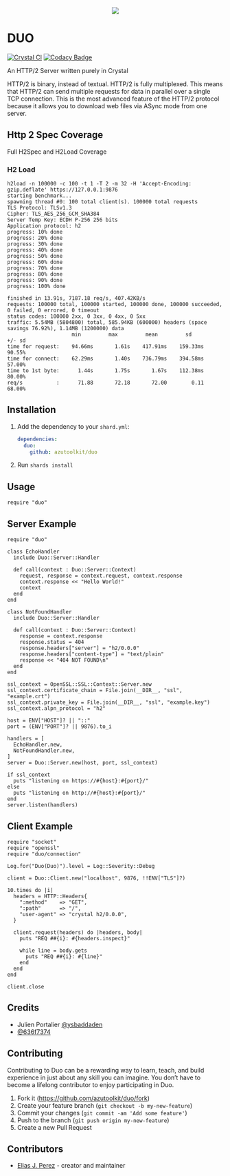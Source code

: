 <div style="text-align:center"><img src="https://raw.githubusercontent.com/azutoolkit/duo/main/duo.png" /></div>

# DUO

[![Crystal CI](https://github.com/azutoolkit/duo/actions/workflows/crystal.yml/badge.svg?branch=main)](https://github.com/azutoolkit/duo/actions/workflows/crystal.yml) [![Codacy Badge](https://app.codacy.com/project/badge/Grade/3b282e9b818c4efdb7b0ba94b62a262f)](https://www.codacy.com/gh/azutoolkit/duo/dashboard?utm_source=github.com&amp;utm_medium=referral&amp;utm_content=azutoolkit/duo&amp;utm_campaign=Badge_Grade)

An HTTP/2 Server written purely in Crystal

HTTP/2 is binary, instead of textual. HTTP/2 is fully multiplexed. This means that HTTP/2 can send multiple requests for data in parallel over a single TCP connection. This is the most advanced feature of the HTTP/2 protocol because it allows you to download web files via ASync mode from one server.

## Http 2 Spec Coverage

Full H2Spec and H2Load Coverage

### H2 Load

```crystal
h2load -n 100000 -c 100 -t 1 -T 2 -m 32 -H 'Accept-Encoding: gzip,deflate' https://127.0.0.1:9876
starting benchmark...
spawning thread #0: 100 total client(s). 100000 total requests
TLS Protocol: TLSv1.3
Cipher: TLS_AES_256_GCM_SHA384
Server Temp Key: ECDH P-256 256 bits
Application protocol: h2
progress: 10% done
progress: 20% done
progress: 30% done
progress: 40% done
progress: 50% done
progress: 60% done
progress: 70% done
progress: 80% done
progress: 90% done
progress: 100% done

finished in 13.91s, 7187.18 req/s, 407.42KB/s
requests: 100000 total, 100000 started, 100000 done, 100000 succeeded, 0 failed, 0 errored, 0 timeout
status codes: 100000 2xx, 0 3xx, 0 4xx, 0 5xx
traffic: 5.54MB (5804800) total, 585.94KB (600000) headers (space savings 76.92%), 1.14MB (1200000) data
                     min         max         mean         sd        +/- sd
time for request:    94.66ms       1.61s    417.91ms    159.33ms    90.55%
time for connect:    62.29ms       1.40s    736.79ms    394.58ms    57.00%
time to 1st byte:      1.44s       1.75s       1.67s    112.38ms    80.00%
req/s           :      71.88       72.18       72.00        0.11    68.00%

```

## Installation

1. Add the dependency to your `shard.yml`:

   ```yaml
   dependencies:
     duo:
       github: azutoolkit/duo
   ```

2. Run `shards install`

## Usage

```crystal
require "duo"
```

## Server Example

```crystal
require "duo"

class EchoHandler
  include Duo::Server::Handler

  def call(context : Duo::Server::Context)
    request, response = context.request, context.response
    context.response << "Hello World!"
    context
  end
end

class NotFoundHandler
  include Duo::Server::Handler

  def call(context : Duo::Server::Context)
    response = context.response
    response.status = 404
    response.headers["server"] = "h2/0.0.0"
    response.headers["content-type"] = "text/plain"
    response << "404 NOT FOUND\n"
  end
end

ssl_context = OpenSSL::SSL::Context::Server.new
ssl_context.certificate_chain = File.join(__DIR__, "ssl", "example.crt")
ssl_context.private_key = File.join(__DIR__, "ssl", "example.key")
ssl_context.alpn_protocol = "h2"

host = ENV["HOST"]? || "::"
port = (ENV["PORT"]? || 9876).to_i

handlers = [
  EchoHandler.new,
  NotFoundHandler.new,
]
server = Duo::Server.new(host, port, ssl_context)

if ssl_context
  puts "listening on https://#{host}:#{port}/"
else
  puts "listening on http://#{host}:#{port}/"
end
server.listen(handlers)

```

## Client Example 

```crystal
require "socket"
require "openssl"
require "duo/connection"

Log.for("Duo(Duo)").level = Log::Severity::Debug

client = Duo::Client.new("localhost", 9876, !!ENV["TLS"]?)

10.times do |i|
  headers = HTTP::Headers{
    ":method"    => "GET",
    ":path"      => "/",
    "user-agent" => "crystal h2/0.0.0",
  }

  client.request(headers) do |headers, body|
    puts "REQ ##{i}: #{headers.inspect}"

    while line = body.gets
      puts "REQ ##{i}: #{line}"
    end
  end
end

client.close
```

## Credits

- Julien Portalier [@ysbaddaden](https://github.com/ysbaddaden)
- [@636f7374](https://github.com/636f7374) 

## Contributing

Contributing to Duo can be a rewarding way to learn, teach, and build experience in just about any skill you can imagine. You don’t have to become a lifelong contributor to enjoy participating in Duo.

1. Fork it (<https://github.com/azutoolkit/duo/fork>)
2. Create your feature branch (`git checkout -b my-new-feature`)
3. Commit your changes (`git commit -am 'Add some feature'`)
4. Push to the branch (`git push origin my-new-feature`)
5. Create a new Pull Request

## Contributors

- [Elias J. Perez](https://github.com/eliasjpr) - creator and maintainer
